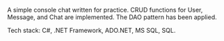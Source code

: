 A simple console chat written for practice. CRUD functions for User, Message, and Chat are implemented. The DAO pattern has been applied.

Tech stack:
C#,
.NET Framework,
ADO.NET,
MS SQL,
SQL.
